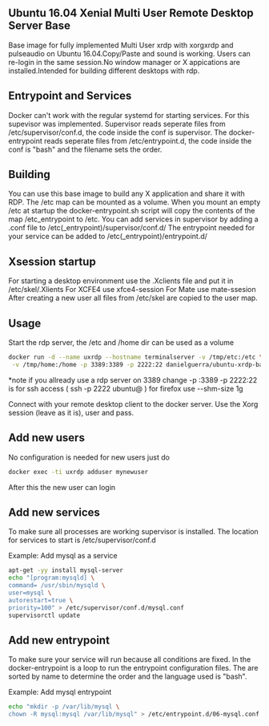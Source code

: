 ## Ubuntu 16.04 Xenial Multi User Remote Desktop Server Base

Base image for fully implemented Multi User xrdp with xorgxrdp and 
pulseaudio on Ubuntu 16.04.Copy/Paste and sound is working. 
Users can re-login in the same session.No window manager or 
X appications are installed.Intended for building different 
desktops with rdp.

## Entrypoint and Services

Docker can't work with the regular systemd for starting services.
For this supevisor was implemented. Supervisor reads seperate files
from /etc/supervisor/conf.d, the code inside the conf is supervisor.
The docker-entrypoint reads seperate files from /etc/entrypoint.d, 
the code inside the conf is "bash" and the filename sets the order.

## Building

You can use this base image to build any X application and
share it with RDP. The /etc map can be mounted as a volume.
When you mount an empty /etc at startup the docker-entrypoint.sh
script will copy the contents of the map /etc_entrypoint to /etc.
You can add services in supervisor by adding a .conf file to
/etc(_entrypoint)/supervisor/conf.d/
The entrypoint needed for your service can be added to
/etc(_entrypoint)/entrypoint.d/


## Xsession startup

For starting a desktop environment use the .Xclients file and
put it in /etc/skel/.Xlients
For XCFE4 use xfce4-session
For Mate use mate-ssesion 
After creating a new user all files from /etc/skel are copied
to the user map.

## Usage

Start the rdp server, the /etc and /home dir can be used as a volume 

```bash
docker run -d --name uxrdp --hostname terminalserver -v /tmp/etc:/etc \
 -v /tmp/home:/home -p 3389:3389 -p 2222:22 danielguerra/ubuntu-xrdp-base
```
*note if you allready use a rdp server on 3389 change -p <my-port>:3389
	  -p 2222:22 is for ssh access ( ssh -p 2222 ubuntu@<docker-ip> )
	  for firefox use --shm-size 1g


Connect with your remote desktop client to the docker server.
Use the Xorg session (leave as it is), user and pass.

## Add new users

No configuration is needed for new users just do

```bash
docker exec -ti uxrdp adduser mynewuser
```

After this the new user can login

## Add new services

To make sure all processes are working supervisor is installed.
The location for services to start is /etc/supervisor/conf.d

Example: Add mysql as a service

```bash
apt-get -yy install mysql-server
echo "[program:mysqld] \
command= /usr/sbin/mysqld \
user=mysql \
autorestart=true \
priority=100" > /etc/supervisor/conf.d/mysql.conf
supervisorctl update
```


## Add new entrypoint

To make sure your service will run because all conditions are fixed.
In the docker-entrypoint is a loop to run the entrypoint configuration 
files. The are sorted by name to determine the order and the language
used is "bash".

Example: Add mysql entrypoint

```bash
echo "mkdir -p /var/lib/mysql \
chown -R mysql:mysql /var/lib/mysql" > /etc/entrypoint.d/06-mysql.conf

```
